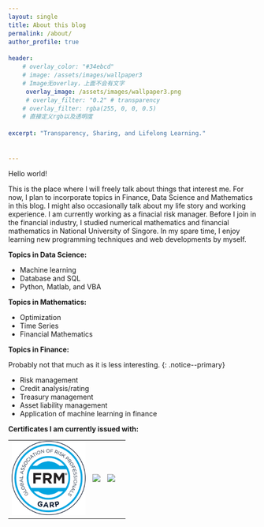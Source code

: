 ```yaml
---
layout: single
title: About this blog
permalink: /about/
author_profile: true

header:
    # overlay_color: "#34ebcd"
    # image: /assets/images/wallpaper3
    # Image无overlay，上面不会有文字
     overlay_image: /assets/images/wallpaper3.png
     # overlay_filter: "0.2" # transparency
    # overlay_filter: rgba(255, 0, 0, 0.5)
    # 直接定义rgb以及透明度

excerpt: "Transparency, Sharing, and Lifelong Learning."


---
```


Hello world!

This is the place where I will freely talk about things that interest me. For now, I plan to incorporate topics in Finance, Data Science and Mathematics in this blog. I might also occasionally talk about my life story and working experience. I am currently working as a finacial risk manager. Before I join in the financial industry, I studied numerical mathematics and financial mathematics in National University of Singore. In my spare time, I enjoy learning new programming techniques and web developments by myself.

**Topics in Data Science:**

- Machine learning
- Database and SQL
- Python, Matlab, and VBA

**Topics in Mathematics:**

- Optimization
- Time Series
- Financial Mathematics

**Topics in Finance:**

Probably not that much as it is less interesting.
{: .notice--primary}

- Risk management
- Credit analysis/rating
- Treasury management
- Asset liability management
- Application of machine learning in finance

**Certificates I am currently issued with:**

<table><tr>
<td>
     <a href="http://my.garp.org/DigitalBadgeFRM?id=0034000001uhpyBAAQ">
        <img style="width:150px;" src="/assets/images/certifiedFRM.png">
        </a>
</td>
<td>
        <a href="http://basno.com/hv38nk27">
        <img style="width:150px;" src="http://basno.com/hv38nk27.png">
        </a>
</td>
<td>
        <a href="http://basno.com/eq215omp">
        <img style="width:150px;" src="http://basno.com/eq215omp.png">
        </a>
</td>
<td>
        <div data-iframe-width="150" data-iframe-height="270" data-share-badge-id="b9366dff-b011-43fe-927f-c96408f80275" data-share-badge-host="https://www.youracclaim.com"></div><script type="text/javascript" async src="//cdn.youracclaim.com/assets/utilities/embed.js"></script>
</td>
</tr></table>


<!-- ![img](/assets/images/certifiedFRM.png){:width="150px"} -->




